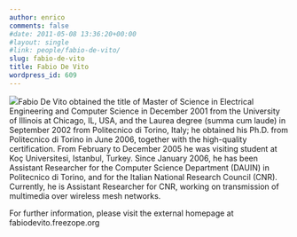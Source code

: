 ```yaml
---
author: enrico
comments: false
#date: 2011-05-08 13:36:20+00:00
#layout: single
#link: people/fabio-de-vito/
slug: fabio-de-vito
title: Fabio De Vito
wordpress_id: 609
---
```


[![]({{site.baseurl}}/res/2011/05/gr_devito.jpg)]({{site.baseurl}}/res/2011/05/gr_devito.jpg)Fabio De Vito obtained the title of Master of Science in Electrical Engineering and Computer Science in December 2001 from the University of Illinois at Chicago, IL, USA, and the Laurea degree (summa cum laude) in September 2002 from Politecnico di Torino, Italy; he obtained his Ph.D. from Politecnico di Torino in June 2006, together with the high-quality certification.
From February to December 2005 he was visiting student at Koç Universitesi, Istanbul, Turkey.
Since January 2006, he has been Assistant Researcher for the Computer Science Department (DAUIN) in Politecnico di Torino, and for the Italian National Research Council (CNR).
Currently, he is Assistant Researcher for CNR, working on transmission of multimedia over wireless mesh networks.

For further information, please visit the external homepage at fabiodevito.freezope.org
